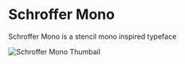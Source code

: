 # Schroffer Mono
 Schroffer Mono is a stencil mono inspired typeface

![Schroffer Mono Thumbail](img/filecover.png)
